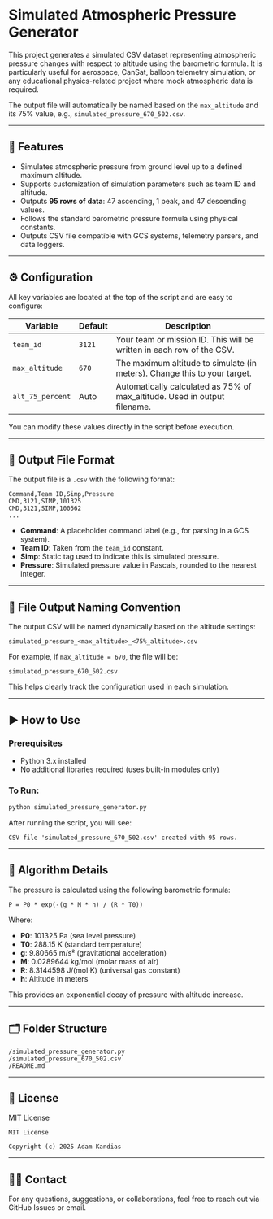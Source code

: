 # Simulated Atmospheric Pressure Generator

This project generates a simulated CSV dataset representing atmospheric pressure changes with respect to altitude using the barometric formula. It is particularly useful for aerospace, CanSat, balloon telemetry simulation, or any educational physics-related project where mock atmospheric data is required.

The output file will automatically be named based on the `max_altitude` and its 75% value, e.g., `simulated_pressure_670_502.csv`.

---

## 🔧 Features

- Simulates atmospheric pressure from ground level up to a defined maximum altitude.
- Supports customization of simulation parameters such as team ID and altitude.
- Outputs **95 rows of data**: 47 ascending, 1 peak, and 47 descending values.
- Follows the standard barometric pressure formula using physical constants.
- Outputs CSV file compatible with GCS systems, telemetry parsers, and data loggers.

---

## ⚙️ Configuration

All key variables are located at the top of the script and are easy to configure:

| Variable         | Default | Description                                                               |
|------------------|---------|---------------------------------------------------------------------------|
| `team_id`        | `3121`  | Your team or mission ID. This will be written in each row of the CSV.     |
| `max_altitude`   | `670`   | The maximum altitude to simulate (in meters). Change this to your target. |
| `alt_75_percent` | Auto    | Automatically calculated as 75% of max_altitude. Used in output filename. |

You can modify these values directly in the script before execution.

---

## 📄 Output File Format

The output file is a `.csv` with the following format:

```
Command,Team ID,Simp,Pressure
CMD,3121,SIMP,101325
CMD,3121,SIMP,100562
...
```

- **Command**: A placeholder command label (e.g., for parsing in a GCS system).
- **Team ID**: Taken from the `team_id` constant.
- **Simp**: Static tag used to indicate this is simulated pressure.
- **Pressure**: Simulated pressure value in Pascals, rounded to the nearest integer.

---

## 📁 File Output Naming Convention

The output CSV will be named dynamically based on the altitude settings:

```
simulated_pressure_<max_altitude>_<75%_altitude>.csv
```

For example, if `max_altitude = 670`, the file will be:

```
simulated_pressure_670_502.csv
```

This helps clearly track the configuration used in each simulation.

---

## ▶️ How to Use

### Prerequisites

- Python 3.x installed
- No additional libraries required (uses built-in modules only)

### To Run:

```bash
python simulated_pressure_generator.py
```

After running the script, you will see:

```
CSV file 'simulated_pressure_670_502.csv' created with 95 rows.
```

---

## 🧪 Algorithm Details

The pressure is calculated using the following barometric formula:

```
P = P0 * exp(-(g * M * h) / (R * T0))
```

Where:

- **P0**: 101325 Pa (sea level pressure)  
- **T0**: 288.15 K (standard temperature)  
- **g**: 9.80665 m/s² (gravitational acceleration)  
- **M**: 0.0289644 kg/mol (molar mass of air)  
- **R**: 8.3144598 J/(mol·K) (universal gas constant)  
- **h**: Altitude in meters  

This provides an exponential decay of pressure with altitude increase.

---

## 🗂️ Folder Structure

```
/simulated_pressure_generator.py
/simulated_pressure_670_502.csv
/README.md
```

---

## 📜 License

MIT License

```
MIT License

Copyright (c) 2025 Adam Kandias
```

---

## 🙋‍♂️ Contact

For any questions, suggestions, or collaborations, feel free to reach out via GitHub Issues or email.
